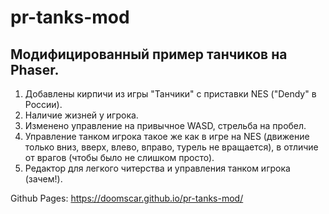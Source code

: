 # pr-tanks-mod

## Модифицированный пример танчиков на Phaser.

1. Добавлены кирпичи из игры "Танчики" с приставки NES ("Dendy" в России).
2. Наличие жизней у игрока.
3. Изменено управление на привычное WASD, стрельба на пробел.
4. Управление танком игрока такое же как в игре на NES (движение только вниз, вверх, влево, вправо, турель не вращается), в отличие от врагов (чтобы было не слишком просто).
5. Редактор для легкого читерства и управления танком игрока (зачем!).

Github Pages: https://doomscar.github.io/pr-tanks-mod/
